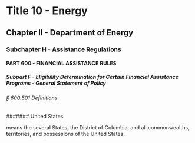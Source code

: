 
# Title 10 - Energy
## Chapter II - Department of Energy
### Subchapter H - Assistance Regulations
#### PART 600 - FINANCIAL ASSISTANCE RULES
##### Subpart F - Eligibility Determination for Certain Financial Assistance Programs - General Statement of Policy
###### § 600.501 Definitions.
####### United States

means the several States, the District of Columbia, and all commonwealths, territories, and possessions of the United States.
